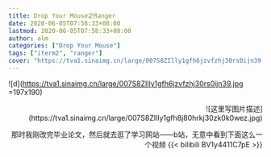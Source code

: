 ```yaml
---
title: Drop Your Mouse之Ranger
date: 2020-06-05T07:58:33+08:00
lastmod: 2020-06-05T07:58:33+08:00
author: alm
categories: ["Drop Your Mouse"]
tags: ["iterm2", "ranger"]
cover: "https://tva1.sinaimg.cn/large/007S8ZIlly1gfh6jzvfzhj30rs0ijn39.jpg"
---
```

![d](https://tva1.sinaimg.cn/large/007S8ZIlly1gfh6jzvfzhj30rs0ijn39.jpg =197x190)
<div align=right>![这里写图片描述](https://tva1.sinaimg.cn/large/007S8ZIlly1gfh8j80hrkj30zk0k0wez.jpg)


那时我刚改完毕业论文，然后就去逛了学习网站——b站，无意中看到下面这么一个视频
{{< bilibili BV1y4411C7pE >}}
